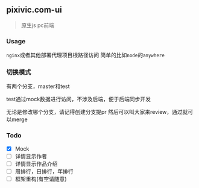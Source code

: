 ## pixivic.com-ui

> 原生js pc前端

### Usage

`nginx`或者其他部署代理项目根路径访问
简单的比如`node`的`anywhere`

### 切换模式

有两个分支，master和test

test通过mock数据进行访问，不涉及后端，便于后端同步开发

无论是修改哪个分支，请记得创建分支提pr
然后可以叫大家来review，通过就可以merge

### Todo

- [x] Mock
- [ ] 详情显示作者
- [ ] 详情显示作品介绍
- [ ] 周排行，日排行，年排行
- [ ] 框架重构(有空请随意)